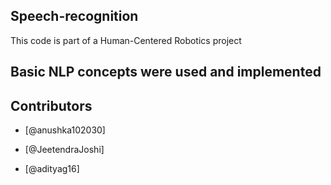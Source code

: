 ## Speech-recognition

This code is part of a Human-Centered Robotics project

## Basic NLP concepts were used and implemented

## Contributors
- [@anushka102030]
+ [@JeetendraJoshi]
* [@adityag16]
